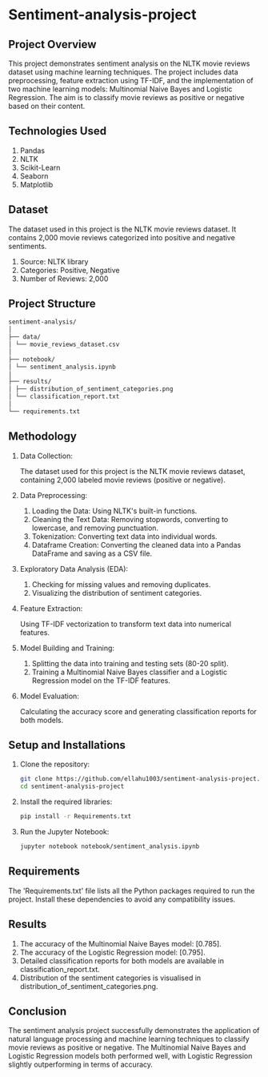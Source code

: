 # Sentiment-analysis-project

## Project Overview
This project demonstrates sentiment analysis on the NLTK movie reviews dataset using machine learning techniques. The project includes data preprocessing, feature extraction using TF-IDF, and the implementation of two machine learning models: Multinomial Naive Bayes and Logistic Regression. The aim is to classify movie reviews as positive or negative based on their content.

## Technologies Used
1) Pandas
2) NLTK
3) Scikit-Learn
4) Seaborn
5) Matplotlib

## Dataset
The dataset used in this project is the NLTK movie reviews dataset. It contains 2,000 movie reviews categorized into positive and negative sentiments.
1) Source: NLTK library
2) Categories: Positive, Negative
3) Number of Reviews: 2,000

## Project Structure
```markdown
sentiment-analysis/
│
├── data/
│ └── movie_reviews_dataset.csv
│
├── notebook/
│ └── sentiment_analysis.ipynb
│
├── results/
│ ├── distribution_of_sentiment_categories.png
│ └── classification_report.txt
│
└── requirements.txt
```
## Methodology
1) Data Collection:

   The dataset used for this project is the NLTK movie reviews dataset, containing 2,000 labeled movie reviews (positive or negative).

3) Data Preprocessing:
   1. Loading the Data: Using NLTK's built-in functions.
   2. Cleaning the Text Data: Removing stopwords, converting to lowercase, and removing punctuation.
   3. Tokenization: Converting text data into individual words.
   4. Dataframe Creation: Converting the cleaned data into a Pandas DataFrame and saving as a CSV file.
   
3) Exploratory Data Analysis (EDA):
   1. Checking for missing values and removing duplicates.
   2. Visualizing the distribution of sentiment categories.
   
4) Feature Extraction:

   Using TF-IDF vectorization to transform text data into numerical features.

6) Model Building and Training:
   1. Splitting the data into training and testing sets (80-20 split).
   2. Training a Multinomial Naive Bayes classifier and a Logistic Regression model on the TF-IDF features.
   
7) Model Evaluation:

   Calculating the accuracy score and generating classification reports for both models.

## Setup and Installations
1) Clone the repository:
    ```bash
    git clone https://github.com/ellahu1003/sentiment-analysis-project.git
    cd sentiment-analysis-project
    ```
2) Install the required libraries:
    ```bash
    pip install -r Requirements.txt
    ```
3) Run the Jupyter Notebook:
   ```bash
   jupyter notebook notebook/sentiment_analysis.ipynb
   ```

## Requirements
The 'Requirements.txt' file lists all the Python packages required to run the project. Install these dependencies to avoid any compatibility issues.

## Results
1) The accuracy of the Multinomial Naive Bayes model: [0.785].
2) The accuracy of the Logistic Regression model: [0.795].
3) Detailed classification reports for both models are available in classification_report.txt.
4) Distribution of the sentiment categories is visualised in distribution_of_sentiment_categories.png.

## Conclusion
The sentiment analysis project successfully demonstrates the application of natural language processing and machine learning techniques to classify movie reviews as positive or negative. The Multinomial Naive Bayes and Logistic Regression models both performed well, with Logistic Regression slightly outperforming in terms of accuracy.

